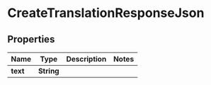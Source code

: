 

# CreateTranslationResponseJson


## Properties

| Name | Type | Description | Notes |
|------------ | ------------- | ------------- | -------------|
|**text** | **String** |  |  |




